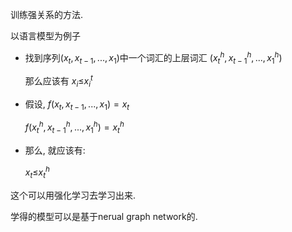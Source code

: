 

训练强关系的方法.

以语言模型为例子

- 找到序列$(x_t,x_{t-1},...,x_1)$中一个词汇的上层词汇 $(x_t^h,x_{t-1}^h,...,x_1^h)$

  那么应该有 $x_i \mathcal{\leq} x_i^t$

- 假设, $f(x_t,x_{t-1},...,x_1) = x_t$

   $f(x_t^h,x_{t-1}^h,...,x_1^h) = x_t^h$

- 那么, 就应该有:

  $x_t \mathcal{\leq} x_t^h$



这个可以用强化学习去学习出来.

学得的模型可以是基于nerual graph network的.